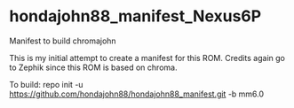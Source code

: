 # hondajohn88_manifest_Nexus6P
Manifest to build chromajohn

This  is my initial attempt to create a manifest for this ROM.  Credits again go to Zephik since this ROM is based on chroma.

To build: repo init -u https://github.com/hondajohn88/hondajohn88_manifest.git -b mm6.0
